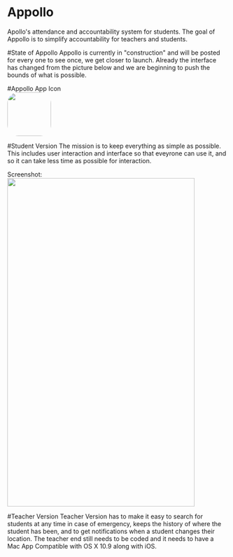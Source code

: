 # Appollo
Apollo's attendance and accountability system for students.
The goal of Appollo is to simplify accountability for teachers and students.

#State of Appollo 
Appollo is currently in "construction" and will be posted for every one to see once, we get closer to launch.
Already the interface has changed from the picture below and we are beginning to push the bounds of what is possible.

#Appollo App Icon <br />
<img src="https://cloud.githubusercontent.com/assets/7905177/9851635/b9d1fa16-5ac7-11e5-86a3-603d8a66a4db.png" width="100px" height="100px" style="border-radius: 25px;" />

#Student Version
The mission is to keep everything as simple as possible. This includes user interaction and interface so that eveyrone can use it,
and so it can take less time as possible for interaction. 

Screenshot:<br />
<img src="https://cloud.githubusercontent.com/assets/7905177/9851674/f13cddc2-5ac7-11e5-9c53-325652343389.png" width="428px" height="750px" />

#Teacher Version
Teacher Version has to make it easy to search for students at any time in case of emergency, keeps the history of where the student has been, and to get notifications when a student changes their location.
The teacher end still needs to be coded and it needs to have a Mac App Compatible with OS X 10.9 along with iOS.
